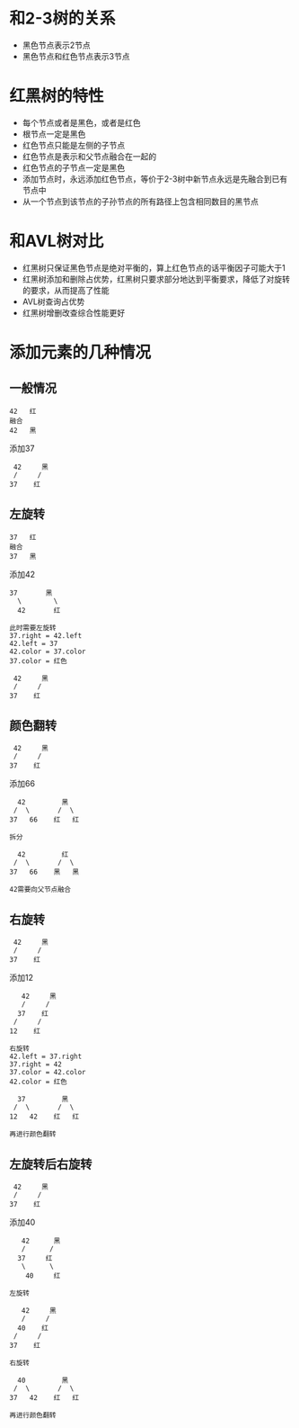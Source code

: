 # 和2-3树的关系

- 黑色节点表示2节点
- 黑色节点和红色节点表示3节点

# 红黑树的特性

- 每个节点或者是黑色，或者是红色
- 根节点一定是黑色
- 红色节点只能是左侧的子节点
- 红色节点是表示和父节点融合在一起的
- 红色节点的子节点一定是黑色
- 添加节点时，永远添加红色节点，等价于2-3树中新节点永远是先融合到已有节点中
- 从一个节点到该节点的子孙节点的所有路径上包含相同数目的黑节点

# 和AVL树对比

- 红黑树只保证黑色节点是绝对平衡的，算上红色节点的话平衡因子可能大于1
- 红黑树添加和删除占优势，红黑树只要求部分地达到平衡要求，降低了对旋转的要求，从而提高了性能
- AVL树查询占优势
- 红黑树增删改查综合性能更好

# 添加元素的几种情况
## 一般情况
```
42   红
融合
42   黑
```
添加37
```
 42     黑
 /     /
37    红
```
## 左旋转
```
37   红
融合
37   黑
```
添加42
```
37       黑
  \        \
  42       红

此时需要左旋转
37.right = 42.left
42.left = 37
42.color = 37.color
37.color = 红色

 42     黑
 /     /
37    红
```
## 颜色翻转
```
 42     黑
 /     /
37    红
```
添加66
```
  42         黑
 /  \       /  \
37   66    红   红

拆分

  42         红
 /  \       /  \
37   66    黑   黑

42需要向父节点融合
```
## 右旋转
```
 42     黑
 /     /
37    红
```
添加12
```
   42     黑
   /     /
  37    红
 /     /
12    红

右旋转
42.left = 37.right
37.right = 42
37.color = 42.color
42.color = 红色

  37         黑
 /  \       /  \
12   42    红   红

再进行颜色翻转
```
## 左旋转后右旋转
```
 42     黑
 /     /
37    红
```
添加40
```
   42      黑
   /      /
  37     红
   \      \
    40     红

左旋转

   42     黑
   /     /
  40    红
 /     /
37    红

右旋转

  40         黑
 /  \       /  \
37   42    红   红

再进行颜色翻转
```
